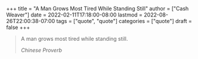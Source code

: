 +++
title = "A Man Grows Most Tired While Standing Still"
author = ["Cash Weaver"]
date = 2022-02-11T17:18:00-08:00
lastmod = 2022-08-26T22:00:38-07:00
tags = ["quote", "quote"]
categories = ["quote"]
draft = false
+++

> A man grows most tired while standing still.
>
> _Chinese Proverb_
